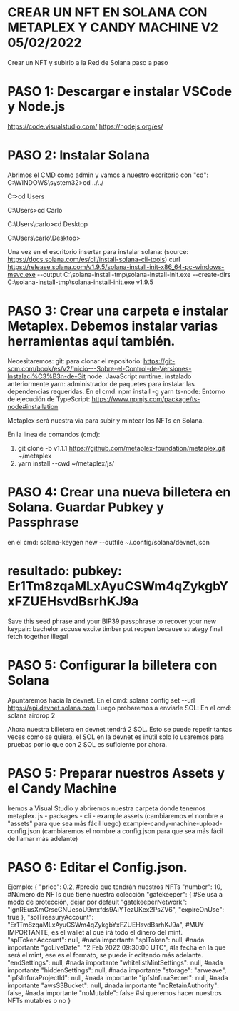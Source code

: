 # CREAR UN NFT EN SOLANA CON METAPLEX Y CANDY MACHINE V2 05/02/2022
Crear un NFT y subirlo a la Red de Solana paso a paso


# PASO 1: Descargar e instalar VSCode y Node.js

https://code.visualstudio.com/
https://nodejs.org/es/

# PASO 2: Instalar Solana
Abrimos el CMD como admin y vamos a nuestro escritorio con "cd": 
C:\WINDOWS\system32>cd ../../

C:\>cd Users

C:\Users>cd Carlo

C:\Users\carlo>cd Desktop

C:\Users\carlo\Desktop> 

Una vez en el escritorio insertar para instalar solana: (source: https://docs.solana.com/es/cli/install-solana-cli-tools)
curl https://release.solana.com/v1.9.5/solana-install-init-x86_64-pc-windows-msvc.exe --output C:\solana-install-tmp\solana-install-init.exe --create-dirs
C:\solana-install-tmp\solana-install-init.exe v1.9.5 

# PASO 3: Crear una carpeta e instalar Metaplex. Debemos instalar varias herramientas aquí también. 
Necesitaremos:
git: para clonar el repositorio: https://git-scm.com/book/es/v2/Inicio---Sobre-el-Control-de-Versiones-Instalaci%C3%B3n-de-Git
node: JavaScript runtime. instalado anteriormente
yarn: administrador de paquetes para instalar las dependencias requeridas. En el cmd: npm install -g yarn
ts-node: Entorno de ejecución de TypeScript: https://www.npmjs.com/package/ts-node#installation

Metaplex será nuestra via para subir y mintear los NFTs en Solana. 

En la linea de comandos (cmd): 
1. git clone -b v1.1.1 https://github.com/metaplex-foundation/metaplex.git ~/metaplex
2. yarn install --cwd ~/metaplex/js/

# PASO 4: Crear una nueva billetera en Solana. Guardar Pubkey y Passphrase

en el cmd: solana-keygen new --outfile ~/.config/solana/devnet.json  

resultado: pubkey: Er1Tm8zqaMLxAyuCSWm4qZykgbYxFZUEHsvdBsrhKJ9a
======================================================================================
Save this seed phrase and your BIP39 passphrase to recover your new keypair:
bachelor accuse excite timber put reopen because strategy final fetch together illegal

# PASO 5: Configurar la billetera con Solana
Apuntaremos hacia la devnet.
En el cmd: solana config set --url https://api.devnet.solana.com
Luego probaremos a enviarle SOL:
En el cmd: solana airdrop 2

Ahora nuestra billetera en devnet tendrá 2 SOL. Esto se puede repetir tantas veces como se quiera, el SOL en la devnet es inútil solo lo usaremos para pruebas por lo que con 2 SOL es suficiente por ahora.


# PASO 5: Preparar nuestros Assets y el Candy Machine
Iremos a Visual Studio y abriremos nuestra carpeta donde tenemos metaplex.
js - packages - cli - example assets (cambiaremos el nombre a "assets" para que sea más fácil luego)
example-candy-machine-upload-config.json (cambiaremos el nombre a config.json para que sea más fácil de llamar más adelante)

# PASO 6: Editar el Config.json.
Ejemplo: 
{
  "price": 0.2, #precio que tendrán nuestros NFTs
  "number": 10, #Número de NFTs que tiene nuestra colección
  "gatekeeper": { #Se usa a modo de protección, dejar por default
    "gatekeeperNetwork": "ignREusXmGrscGNUesoU9mxfds9AiYTezUKex2PsZV6",
    "expireOnUse": true
  },
  "solTreasuryAccount": "Er1Tm8zqaMLxAyuCSWm4qZykgbYxFZUEHsvdBsrhKJ9a", #MUY IMPORTANTE, es el wallet al que irá todo el dinero del mint.
  "splTokenAccount": null, #nada importante
  "splToken": null, #nada importante
  "goLiveDate": "2 Feb 2022 09:30:00 UTC", #la fecha en la que será el mint, ese es el formato, se puede ir editando más adelante.
  "endSettings": null, #nada importante
  "whitelistMintSettings": null, #nada importante
  "hiddenSettings": null, #nada importante
  "storage": "arweave",
  "ipfsInfuraProjectId": null, #nada importante
  "ipfsInfuraSecret": null, #nada importante
  "awsS3Bucket": null, #nada importante
  "noRetainAuthority": false, #nada importante
  "noMutable": false #si queremos hacer nuestros NFTs mutables o no
}



